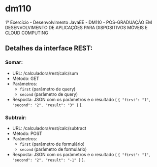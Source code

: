 # dm110
1º Exercício -  Desenvolvimento JavaEE - DM110 - PÓS-GRADUAÇÃO EM DESENVOLVIMENTO DE APLICAÇÕES PARA DISPOSITIVOS MÓVEIS E CLOUD COMPUTING

## Detalhes da interface REST:

### Somar:

* URL: /calculadora/rest/calc/sum
* Método: GET
* Parâmetros:
  * `first` (parâmetro de query)
  * `second` (parâmetro de query)
* Resposta: JSON com os parâmetros e o resultado ( `{ "first": "1", "second": "2", "result": "3" }` ).

### Subtrair:

* URL: /calculadora/rest/calc/subtract
* Método: POST
* Parâmetros:
  * `first` (parâmetro de formulário)
  * `second` (parâmetro de formulário)
* Resposta: JSON com os parâmetros e o resultado ( `{ "first": "1", "second": "2", "result": "-1" }` ).
